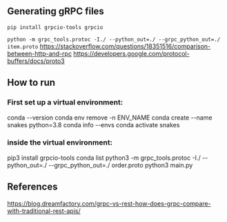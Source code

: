 ## Generating gRPC files
`pip install grpcio-tools grpcio`

`python -m grpc_tools.protoc -I./ --python_out=./ --grpc_python_out=./ item.proto`
https://stackoverflow.com/questions/18351516/comparison-between-http-and-rpc
https://developers.google.com/protocol-buffers/docs/proto3
## How to run
### First set up a virtual environment:
conda --version 
conda env remove -n ENV_NAME
conda create --name snakes python=3.8
conda info --envs
conda activate snakes
### inside the virtual environment:
pip3 install grpcio-tools
conda list
python3 -m grpc_tools.protoc -I./ --python_out=./ --grpc_python_out=./ order.proto
python3 main.py

## References
https://blog.dreamfactory.com/grpc-vs-rest-how-does-grpc-compare-with-traditional-rest-apis/